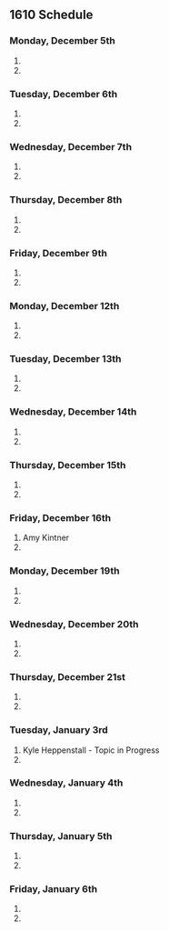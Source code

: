 ## 1610 Schedule

### Monday, December 5th

1.  
2.  

### Tuesday, December 6th

1. 
2. 

### Wednesday, December 7th

1. 
2. 

### Thursday, December 8th

1. 
2.  

### Friday, December 9th

1. 
2.  

### Monday, December 12th

1.  
2.  

### Tuesday, December 13th

1.  
2.  

### Wednesday, December 14th

1.    
2.   

### Thursday, December 15th

1.   
2.  

### Friday, December 16th

1.   Amy Kintner
2.  

### Monday, December 19th

1.  
2.   

### Wednesday, December 20th

1.   
2. 

### Thursday, December 21st

1. 
2. 

### Tuesday, January 3rd 

1. Kyle Heppenstall - Topic in Progress
2. 

### Wednesday, January 4th

1. 
2. 

### Thursday, January 5th

1. 
2. 

### Friday, January 6th

1. 
2. 
